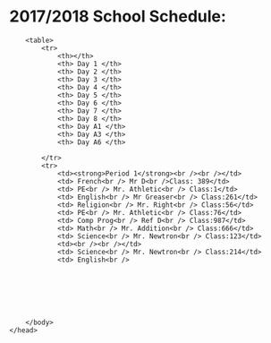 <!DOCTYPE html>
<html>
	<head>
		<body>
		<title> My School Schedule </title>
		<h1> 2017/2018 School Schedule: </h1>
		
		<table>
			<tr>
				<th></th>
				<th> Day 1 </th>				
				<th> Day 2 </th>
				<th> Day 3 </th>
				<th> Day 4 </th>
				<th> Day 5 </th>
				<th> Day 6 </th>
				<th> Day 7 </th>
				<th> Day 8 </th>
				<th> Day A1 </th>
				<th> Day A3 </th>
				<th> Day A6 </th>
		
			</tr>
			<tr>
				<td><strong>Period 1</strong><br /><br /></td>
				<td> French<br /> Mr D<br />Class: 389</td>
				<td> PE<br /> Mr. Athletic<br /> Class:1</td>
				<td> English<br /> Mr Greaser<br /> Class:261</td>
				<td> Religion<br /> Mr. Right<br /> Class:56</td>
				<td> PE<br /> Mr. Athletic<br /> Class:76</td>
				<td> Comp Prog<br /> Ref D<br /> Class:987</td>
				<td> Math<br /> Mr. Addition<br /> Class:666</td>
				<td> Science<br /> Mr. Newtron<br /> Class:123</td>
				<td><br /><br /></td>
				<td> Science<br /> Mr. Newtron<br /> Class:214</td>
				<td> English<br /> 
				
		
		
		
		
		
		
		</body>
	</head>
</html>
